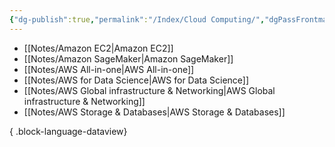 ```yaml
---
{"dg-publish":true,"permalink":"/Index/Cloud Computing/","dgPassFrontmatter":true,"noteIcon":""}
---
```


- [[Notes/Amazon EC2\|Amazon EC2]]
- [[Notes/Amazon SageMaker\|Amazon SageMaker]]
- [[Notes/AWS All-in-one\|AWS All-in-one]]
- [[Notes/AWS for Data Science\|AWS for Data Science]]
- [[Notes/AWS Global infrastructure & Networking\|AWS Global infrastructure & Networking]]
- [[Notes/AWS Storage & Databases\|AWS Storage & Databases]]

{ .block-language-dataview}
